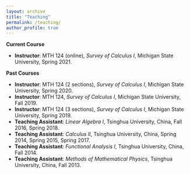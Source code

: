 ```yaml
---
layout: archive
title: "Teaching"
permalink: /teaching/
author_profile: true
---
```


**Current Course**

- **Instructor**: MTH 124 (online), *Survey of Calculus I*, Michigan State University, Spring 2021.

**Past Courses**

- **Instructor**: MTH 124 (2 sections), *Survey of Calculus I*, Michigan State University, Spring 2020.
- **Instructor**: MTH 124, *Survey of Calculus I*, Michigan State University, Fall 2019.
- **Instructor**: MTH 124 (3 sections), *Survey of Calculus I*, Michigan State University, Spring 2019.
- **Teaching Assistant**: *Linear Algebra I*, Tsinghua University, China, Fall 2016, Spring 2018.
- **Teaching Assistant**: *Calculus II*, Tsinghua University, China, Spring 2014, Spring 2015, Spring 2017.
- **Teaching Assistant**: *Functional Analysis I*, Tsinghua University, China, Fall 2014.
- **Teaching Assistant**: *Methods of Mathematical Physics*, Tsinghua University, China, Fall 2013.

